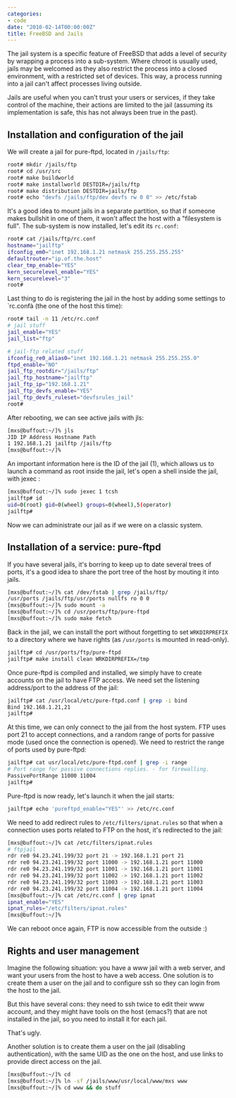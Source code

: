 ```yaml
---
categories:
- code
date: "2010-02-14T00:00:00Z"
title: FreeBSD and Jails
---
```


The jail system is a specific feature of FreeBSD that adds a level of
security by wrapping a process into a sub-system. Where chroot is
usually used, jails may be welcomed as they also restrict the process
into a closed environment, with a restricted set of devices. This way,
a process running into a jail can't affect processes living outside.

Jails are useful when you can't trust your users or services, if they
take control of the machine, their actions are limited to the jail
(assuming its implementation is safe, this has not always been true in
the past).

## Installation and configuration of the jail

We will create a jail for pure-ftpd, located in `/jails/ftp`:

```bash
root# mkdir /jails/ftp
root# cd /usr/src
root# make buildworld
root# make installworld DESTDIR=/jails/ftp
root# make distribution DESTDIR=jails/ftp
root# echo "devfs /jails/ftp/dev devfs rw 0 0" >> /etc/fstab
```

It's a good idea to mount jails in a separate partition, so that if
someone makes bullshit in one of them, it won't affect the host with a
"filesystem is full". The sub-system is now installed, let's edit its
`rc.conf`:

```bash
root# cat /jails/ftp/rc.conf
hostname="jailftp"
ifconfig_em0="inet 192.168.1.21 netmask 255.255.255.255"
defaultrouter="ip.of.the.host"
clear_tmp_enable="YES"
kern_securelevel_enable="YES"
kern_securelevel="3"
root#
```

Last thing to do is registering the jail in the host by adding some
settings to `rc.confà (the one of the host this time):

```bash
root# tail -n 11 /etc/rc.conf
# jail stuff
jail_enable="YES"
jail_list="ftp"

# jail-ftp related stuff
ifconfig_re0_alias0="inet 192.168.1.21 netmask 255.255.255.0"
ftpd_enable="NO"
jail_ftp_rootdir="/jails/ftp"
jail_ftp_hostname="jailftp"
jail_ftp_ip="192.168.1.21"
jail_ftp_devfs_enable="YES"
jail_ftp_devfs_ruleset="devfsrules_jail"
root# 
```

After rebooting, we can see active jails with jls:

```bash
[mxs@buffout:~/]% jls
JID IP Address Hostname Path
1 192.168.1.21 jailftp /jails/ftp
[mxs@buffout:~/]%
```

An important information here is the ID of the jail (1), which allows
us to launch a command as root inside the jail, let's open a shell
inside the jail, with jexec :

```bash
[mxs@buffout:~/]% sudo jexec 1 tcsh
jailftp# id
uid=0(root) gid=0(wheel) groups=0(wheel),5(operator)
jailftp# 
```

Now we can administrate our jail as if we were on a classic system.

## Installation of a service: pure-ftpd

If you have several jails, it's borring to keep up to date several
trees of ports, it's a good idea to share the port tree of the host by
mouting it into jails.

```bash
[mxs@buffout:~/]% cat /dev/fstab | grep /jails/ftp/
/usr/ports /jails/ftp/usr/ports nullfs ro 0 0
[mxs@buffout:~/]% sudo mount -a
[mxs@buffout:~/]% cd /usr/ports/ftp/pure-ftpd
[mxs@buffout:~/]% sudo make fetch
```

Back in the jail, we can install the port without forgetting to set
`WRKDIRPREFIX` to a directory where we have rights (as `/usr/ports` is
mounted in read-only).

```bash
jailftp# cd /usr/ports/ftp/pure-ftpd
jailftp# make install clean WRKDIRPREFIX=/tmp
```

Once pure-ftpd is compiled and installed, we simply have to create
accounts on the jail to have FTP access. We need set the listening
address/port to the address of the jail:

```bash
jailftp# cat /usr/local/etc/pure-ftpd.conf | grep -i bind
Bind 192.168.1.21,21
jailftp#
```

At this time, we can only connect to the jail from the host system.
FTP uses port 21 to accept connections, and a random range of ports
for passive mode (used once the connection is opened). We need to
restrict the range of ports used by pure-ftpd:

```bash
jailftp# cat usr/local/etc/pure-ftpd.conf | grep -i range
# Port range for passive connections replies. - for firewalling.
PassivePortRange 11000 11004
jailftp#
```

Pure-ftpd is now ready, let's launch it when the jail starts:

```bash
jailftp# echo 'pureftpd_enable="YES"' >> /etc/rc.conf
```

We need to add redirect rules to `/etc/filters/ipnat.rules` so that
when a connection uses ports related to FTP on the host, it's
redirected to the jail:

```bash
[mxs@buffout:~/]% cat /etc/filters/ipnat.rules
# ftpjail
rdr re0 94.23.241.199/32 port 21 -> 192.168.1.21 port 21
rdr re0 94.23.241.199/32 port 11000 -> 192.168.1.21 port 11000
rdr re0 94.23.241.199/32 port 11001 -> 192.168.1.21 port 11001
rdr re0 94.23.241.199/32 port 11002 -> 192.168.1.21 port 11002
rdr re0 94.23.241.199/32 port 11003 -> 192.168.1.21 port 11003
rdr re0 94.23.241.199/32 port 11004 -> 192.168.1.21 port 11004
[mxs@buffout:~/]% cat /etc/rc.conf | grep ipnat
ipnat_enable="YES"
ipnat_rules="/etc/filters/ipnat.rules"
[mxs@buffout:~/]%
```

We can reboot once again, FTP is now accessible from the outside :)

## Rights and user management

Imagine the following situation: you have a www jail with a web
server, and want your users from the host to have a web access. One
solution is to create them a user on the jail and to configure ssh so
they can login from the host to the jail.

But this have several cons: they need to ssh twice to edit their www
account, and they might have tools on the host (emacs?) that are not
installed in the jail, so you need to install it for each jail.

That's ugly.

Another solution is to create them a user on the jail (disabling
authentication), with the same UID as the one on the host, and use
links to provide direct access on the jail.

```bash
[mxs@buffout:~/]% cd
[mxs@buffout:~/]% ln -sf /jails/www/usr/local/www/mxs www
[mxs@buffout:~/]% cd www && do stuff
```
